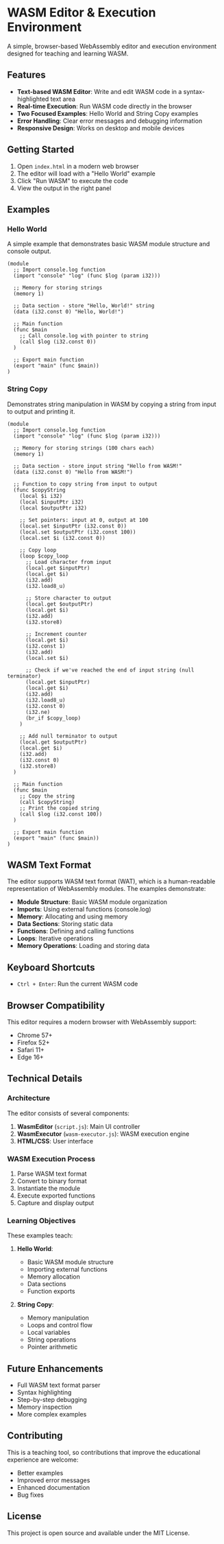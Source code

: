 # WASM Editor & Execution Environment

A simple, browser-based WebAssembly editor and execution environment designed for teaching and learning WASM.

## Features

- **Text-based WASM Editor**: Write and edit WASM code in a syntax-highlighted text area
- **Real-time Execution**: Run WASM code directly in the browser
- **Two Focused Examples**: Hello World and String Copy examples
- **Error Handling**: Clear error messages and debugging information
- **Responsive Design**: Works on desktop and mobile devices

## Getting Started

1. Open `index.html` in a modern web browser
2. The editor will load with a "Hello World" example
3. Click "Run WASM" to execute the code
4. View the output in the right panel

## Examples

### Hello World
A simple example that demonstrates basic WASM module structure and console output.

```wat
(module
  ;; Import console.log function
  (import "console" "log" (func $log (param i32)))
  
  ;; Memory for storing strings
  (memory 1)
  
  ;; Data section - store "Hello, World!" string
  (data (i32.const 0) "Hello, World!")
  
  ;; Main function
  (func $main
    ;; Call console.log with pointer to string
    (call $log (i32.const 0))
  )
  
  ;; Export main function
  (export "main" (func $main))
)
```

### String Copy
Demonstrates string manipulation in WASM by copying a string from input to output and printing it.

```wat
(module
  ;; Import console.log function
  (import "console" "log" (func $log (param i32)))
  
  ;; Memory for storing strings (100 chars each)
  (memory 1)
  
  ;; Data section - store input string "Hello from WASM!"
  (data (i32.const 0) "Hello from WASM!")
  
  ;; Function to copy string from input to output
  (func $copyString
    (local $i i32)
    (local $inputPtr i32)
    (local $outputPtr i32)
    
    ;; Set pointers: input at 0, output at 100
    (local.set $inputPtr (i32.const 0))
    (local.set $outputPtr (i32.const 100))
    (local.set $i (i32.const 0))
    
    ;; Copy loop
    (loop $copy_loop
      ;; Load character from input
      (local.get $inputPtr)
      (local.get $i)
      (i32.add)
      (i32.load8_u)
      
      ;; Store character to output
      (local.get $outputPtr)
      (local.get $i)
      (i32.add)
      (i32.store8)
      
      ;; Increment counter
      (local.get $i)
      (i32.const 1)
      (i32.add)
      (local.set $i)
      
      ;; Check if we've reached the end of input string (null terminator)
      (local.get $inputPtr)
      (local.get $i)
      (i32.add)
      (i32.load8_u)
      (i32.const 0)
      (i32.ne)
      (br_if $copy_loop)
    )
    
    ;; Add null terminator to output
    (local.get $outputPtr)
    (local.get $i)
    (i32.add)
    (i32.const 0)
    (i32.store8)
  )
  
  ;; Main function
  (func $main
    ;; Copy the string
    (call $copyString)
    ;; Print the copied string
    (call $log (i32.const 100))
  )
  
  ;; Export main function
  (export "main" (func $main))
)
```

## WASM Text Format

The editor supports WASM text format (WAT), which is a human-readable representation of WebAssembly modules. The examples demonstrate:

- **Module Structure**: Basic WASM module organization
- **Imports**: Using external functions (console.log)
- **Memory**: Allocating and using memory
- **Data Sections**: Storing static data
- **Functions**: Defining and calling functions
- **Loops**: Iterative operations
- **Memory Operations**: Loading and storing data

## Keyboard Shortcuts

- `Ctrl + Enter`: Run the current WASM code

## Browser Compatibility

This editor requires a modern browser with WebAssembly support:
- Chrome 57+
- Firefox 52+
- Safari 11+
- Edge 16+

## Technical Details

### Architecture

The editor consists of several components:

1. **WasmEditor** (`script.js`): Main UI controller
2. **WasmExecutor** (`wasm-executor.js`): WASM execution engine
3. **HTML/CSS**: User interface

### WASM Execution Process

1. Parse WASM text format
2. Convert to binary format
3. Instantiate the module
4. Execute exported functions
5. Capture and display output

### Learning Objectives

These examples teach:

1. **Hello World**:
   - Basic WASM module structure
   - Importing external functions
   - Memory allocation
   - Data sections
   - Function exports

2. **String Copy**:
   - Memory manipulation
   - Loops and control flow
   - Local variables
   - String operations
   - Pointer arithmetic

## Future Enhancements

- Full WASM text format parser
- Syntax highlighting
- Step-by-step debugging
- Memory inspection
- More complex examples

## Contributing

This is a teaching tool, so contributions that improve the educational experience are welcome:

- Better examples
- Improved error messages
- Enhanced documentation
- Bug fixes

## License

This project is open source and available under the MIT License. 